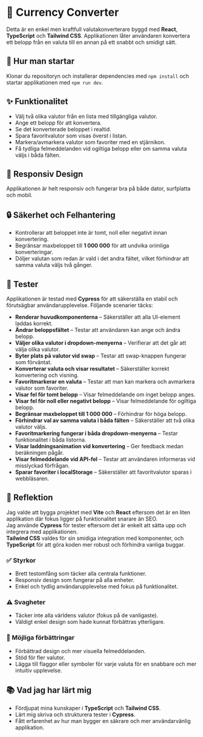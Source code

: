 # 💱 Currency Converter

Detta är en enkel men kraftfull valutakonverterare byggd med **React**, **TypeScript** och **Tailwind CSS**. Applikationen låter användaren konvertera ett belopp från en valuta till en annan på ett snabbt och smidigt sätt.

## 📝 Hur man startar

Klonar du repositoryn och installerar dependencies med `npm install` och startar applikationen med `npm run dev`.

## ✨ Funktionalitet

- Välj två olika valutor från en lista med tillgängliga valutor.
- Ange ett belopp för att konvertera.
- Se det konverterade beloppet i realtid.
- Spara favoritvalutor som visas överst i listan.
- Markera/avmarkera valutor som favoriter med en stjärnikon.
- Få tydliga felmeddelanden vid ogiltiga belopp eller om samma valuta väljs i båda fälten.

## 📱 Responsiv Design

Applikationen är helt responsiv och fungerar bra på både dator, surfplatta och mobil.

## 🔒 Säkerhet och Felhantering

- Kontrollerar att beloppet inte är tomt, noll eller negativt innan konvertering.
- Begränsar maxbeloppet till **1 000 000** för att undvika orimliga konverteringar.
- Döljer valutan som redan är vald i det andra fältet, vilket förhindrar att samma valuta väljs två gånger.

## 🧪 Tester

Applikationen är testad med **Cypress** för att säkerställa en stabil och förutsägbar användarupplevelse. Följande scenarier täcks:

- **Renderar huvudkomponenterna** – Säkerställer att alla UI-element laddas korrekt.
- **Ändrar beloppsfältet** – Testar att användaren kan ange och ändra belopp.
- **Väljer olika valutor i dropdown-menyerna** – Verifierar att det går att välja olika valutor.
- **Byter plats på valutor vid swap** – Testar att swap-knappen fungerar som förväntat.
- **Konverterar valuta och visar resultatet** – Säkerställer korrekt konvertering och visning.
- **Favoritmarkerar en valuta** – Testar att man kan markera och avmarkera valutor som favoriter.
- **Visar fel för tomt belopp** – Visar felmeddelande om inget belopp anges.
- **Visar fel för noll eller negativt belopp** – Visar felmeddelande för ogiltiga belopp.
- **Begränsar maxbeloppet till 1 000 000** – Förhindrar för höga belopp.
- **Förhindrar val av samma valuta i båda fälten** – Säkerställer att två olika valutor väljs.
- **Favoritmarkering fungerar i båda dropdown-menyerna** – Testar funktionalitet i båda listorna.
- **Visar laddningsanimation vid konvertering** – Ger feedback medan beräkningen pågår.
- **Visar felmeddelande vid API-fel** – Testar att användaren informeras vid misslyckad förfrågan.
- **Sparar favoriter i localStorage** – Säkerställer att favoritvalutor sparas i webbläsaren.

## 💭 Reflektion

Jag valde att bygga projektet med **Vite** och **React** eftersom det är en liten applikation där fokus ligger på funktionalitet snarare än SEO.  
Jag använde **Cypress** för tester eftersom det är enkelt att sätta upp och integrera med applikationen.  
**Tailwind CSS** valdes för sin smidiga integration med komponenter, och **TypeScript** för att göra koden mer robust och förhindra vanliga buggar.

### ✅ Styrkor

- Brett testomfång som täcker alla centrala funktioner.
- Responsiv design som fungerar på alla enheter.
- Enkel och tydlig användarupplevelse med fokus på funktionalitet.

### ⚠️ Svagheter

- Täcker inte alla världens valutor (fokus på de vanligaste).
- Väldigt enkel design som hade kunnat förbättras ytterligare.

### 🔧 Möjliga förbättringar

- Förbättrad design och mer visuella felmeddelanden.
- Stöd för fler valutor.
- Lägga till flaggor eller symboler för varje valuta för en snabbare och mer intuitiv upplevelse.

## 📚 Vad jag har lärt mig

- Fördjupat mina kunskaper i **TypeScript** och **Tailwind CSS**.
- Lärt mig skriva och strukturera tester i **Cypress**.
- Fått erfarenhet av hur man bygger en säkrare och mer användarvänlig applikation.
